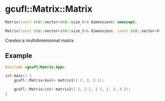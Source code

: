 # gcufl::Matrix<V>::Matrix
```cpp
Matrix(const std::vector<std::size_t>& dimensions) noexcept;

Matrix(const std::vector<std::size_t>& dimensions, const std::vector<V>& values);
```
Creates a multidimensional matrix.
## Example
```cpp
#include <gcufl/Matrix.hpp>

int main() {
	gcufl::Matrix<bool> matrix1({ 3, 3, 3 });

	gcufl::Matrix<int> matrix2({ 2, 2 }, { 1, 2, 3, 4 });
}
```
